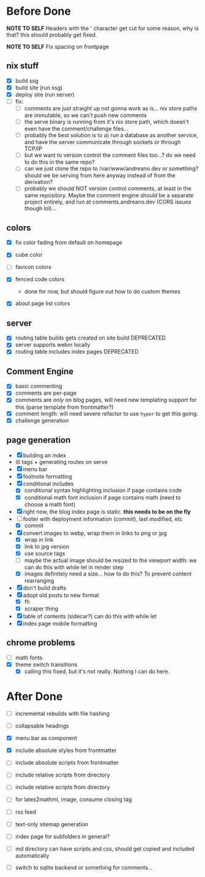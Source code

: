 # Before Done

**NOTE TO SELF**
Headers with the ' character get cut 
for some reason, why is that? this should probably get fixed. 

**NOTE TO SELF**
Fix spacing on frontpage

## nix stuff
- [x] build ssg
- [x] build site (run ssg)
- [x] deploy site (run server)
- [ ] fix:
    - [ ] comments are just straight up not gonna work as is... nix store paths are immutable, so we can't push new comments
    - [ ] the serve binary is running from it's nix store path, which doesn't even have the comment/challenge files...
    - [ ] probably the best solution is to a) run a database as another service, and have the server communicate through sockets or through TCP/IP
    - [ ] but we want to version control the comment files too...? do we need to do this in the same repo?
    - [ ] can we just clone the repo to /var/www/andreano.dev or something? should we be serving from here anyway instead of from the derivation?
    - [ ] probably we should NOT version control comments, at least in the same repository. Maybe the comment engine should be a separate project entirely, and run at comments.andreano.dev (CORS issues though lol)...

## colors

- [x] fix color fading from default on homepage
- [x] cube color
- [ ] favicon colors
- [x] fenced code colors
    - done for now, but should figure out how to do custom themes
- [x] about page list colors


## server
- [x] routing table builds gets created on site build DEPRECATED
- [x] server supports webm locally
- [x] routing table includes index pages DEPRECATED

## Comment Engine
- [x] basic commenting
- [x] comments are per-page
- [x] comments are *only* on blog pages, will need new templating support for this (parse template from frontmatter?)
- [x] comment length: will need severe refactor to use `hyper` to get this going. 
- [x] challenge generation

## page generation
- [x] building an index
- [x] <base> tags + generating routes on serve
- [x] menu bar
- [x] footnote formatting
- [x] conditional includes
    - [x] conditional syntax highlighting inclusion if page contains code
    - [x] conditional math font inclusion if page contains math (need to choose a math font)

- [x] right now, the blog index page is static. **this needs to be on the fly**
- [ ] footer with deployment information (commit), last modified, etc
    - [x] commit

- [x] convert images to webp, wrap them in links to png or jpg
    - [x] wrap in link
    - [x] link to jpg version
    - [x] use source tags
    - [ ] maybe the actual image should be resized to the viewport width: we can do this with while let in render step
    - [x] images definitely need a size... how to do this? To prevent content rearranging
- [x] don't build drafts
- [x] adopt old posts to new format
    - [x] fh
    - [x] scraper thing
- [x] table of contents (sidecar?)
    can do this with while let
- [x] index page mobile formatting

## chrome problems
- [ ] math fonts
- [x] theme switch transitions
    - [x] calling this fixed, but it's not really. Nothing I can do here.

# After Done
- [ ] incremental rebuilds with file hashing
- [ ] collapsable headings
- [x] menu bar as component
- [x] include absolute styles from frontmatter
- [ ] include absolute scripts from frontmatter
- [ ] include relative scripts from directory
- [ ] include relative scripts from directory

- [ ] for latex2mathml, image, consume closing tag
- [ ] rss feed
- [ ] text-only sitemap generation
- [ ] index page for subfolders in general? 
- [ ] md directory can have scripts and css, should get copied and included automatically
- [ ] switch to sqlite backend or something for comments...
